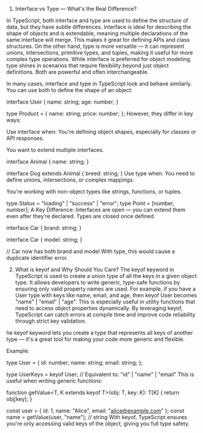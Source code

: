 1. Interface vs Type — What's the Real Difference?

In TypeScript, both interface and type are used to define the structure of data, but they have subtle differences. Interface is ideal for describing the shape of objects and is extendable,
meaning multiple declarations of the same interface will merge. This makes it great for defining APIs and class structures. On the other hand, type is more versatile — it can represent 
unions, intersections, primitive types, and tuples, making it useful for more complex type operations.
While interface is preferred for object modeling, type shines in scenarios that require flexibility beyond just object definitions. Both are powerful and often interchangeable.
   
In many cases, interface and type in TypeScript look and behave similarly. You can use both to define the shape of an object:

interface User {
  name: string;
  age: number;
}

type Product = {
  name: string;
  price: number;
};
However, they differ in key ways:

Use interface when:
You're defining object shapes, especially for classes or API responses.

You want to extend multiple interfaces.


interface Animal {
  name: string;
}

interface Dog extends Animal {
  breed: string;
}
Use type when:
You need to define unions, intersections, or complex mappings.

You're working with non-object types like strings, functions, or tuples.


type Status = "loading" | "success" | "error";
type Point = [number, number];
A Key Difference:
Interfaces are open — you can extend them even after they’re declared. Types are closed once defined.


interface Car {
  brand: string;
}

interface Car {
  model: string;
}

// Car now has both brand and model
With type, this would cause a duplicate identifier error.

 2. What is keyof and Why Should You Care?
The keyof keyword in TypeScript is used to create a union type of all the keys in a given object type. It allows developers to write generic, type-safe functions
by ensuring only valid property names are used. For example, if you have a User type with keys like name, email, and age, then keyof User becomes "name" | "email" | "age".
 This is especially useful in utility functions that need to access object properties dynamically. By leveraging keyof, TypeScript can catch errors at compile time and
 improve code reliability through strict key validation.


he keyof keyword lets you create a type that represents all keys of another type — it's a great tool for making your code more generic and flexible.

 Example:

type User = {
  id: number;
  name: string;
  email: string;
};

type UserKeys = keyof User; 
// Equivalent to: "id" | "name" | "email"
This is useful when writing generic functions:


function getValue<T, K extends keyof T>(obj: T, key: K): T[K] {
  return obj[key];
}

const user = { id: 1, name: "Alice", email: "alice@example.com" };
const name = getValue(user, "name"); // string
With keyof, TypeScript ensures you're only accessing valid keys of the object, giving you full type safety.
